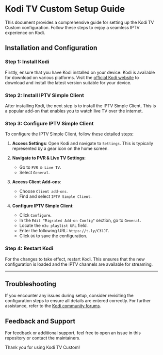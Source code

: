 # Kodi TV Custom Setup Guide

This document provides a comprehensive guide for setting up the Kodi TV Custom configuration. Follow these steps to enjoy a seamless IPTV experience on Kodi.

## Installation and Configuration

### Step 1: Install Kodi
Firstly, ensure that you have Kodi installed on your device. Kodi is available for download on various platforms. Visit the [official Kodi website](https://kodi.tv/download) to download and install the latest version suitable for your device.

### Step 2: Install IPTV Simple Client
After installing Kodi, the next step is to install the IPTV Simple Client. This is a popular add-on that enables you to watch live TV over the internet.

### Step 3: Configure IPTV Simple Client
To configure the IPTV Simple Client, follow these detailed steps:

1. **Access Settings**: Open Kodi and navigate to `Settings`. This is typically represented by a gear icon on the home screen.
   
2. **Navigate to PVR & Live TV Settings**:
   - Go to `PVR & Live TV`.
   - Select `General`.

3. **Access Client Add-ons**:
   - Choose `Client add-ons`.
   - Find and select `IPTV Simple Client`.

4. **Configure IPTV Simple Client**:
   - Click `Configure`.
   - In the `Edit "Migrated Add-on Config"` section, go to `General`.
   - Locate the `m3u playlist URL` field.
   - Enter the following URL: `https://t.ly/C3lJT`.
   - Click `OK` to save the configuration.

### Step 4: Restart Kodi
For the changes to take effect, restart Kodi. This ensures that the new configuration is loaded and the IPTV channels are available for streaming.

---

## Troubleshooting
If you encounter any issues during setup, consider revisiting the configuration steps to ensure all details are entered correctly. For further assistance, refer to the [Kodi community forums](https://forum.kodi.tv/).

## Feedback and Support
For feedback or additional support, feel free to open an issue in this repository or contact the maintainers.

Thank you for using Kodi TV Custom!
